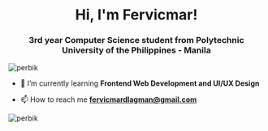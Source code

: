 <h1 align="center">Hi, I'm Fervicmar!</h1>
<h3 align="center">3rd year Computer Science student from Polytechnic University of the Philippines - Manila</h3>

<p align="left"> <img src="https://komarev.com/ghpvc/?username=perbik&label=Profile%20views&color=0e75b6&style=flat" alt="perbik" /> </p>

- 🌱 I’m currently learning **Frontend Web Development and UI/UX Design**

- 📫 How to reach me **fervicmardlagman@gmail.com**

<p><img align="left" src="https://github-readme-stats.vercel.app/api/top-langs?username=perbik&show_icons=true&locale=en&layout=compact" alt="perbik" /></p>
